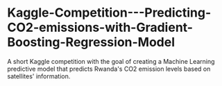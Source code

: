 # Kaggle-Competition---Predicting-CO2-emissions-with-Gradient-Boosting-Regression-Model
A short Kaggle competition with the goal of creating a Machine Learning predictive model that predicts Rwanda's CO2 emission levels based on satellites' information.
